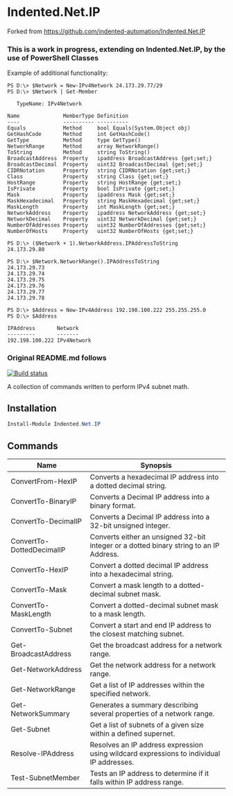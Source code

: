# Indented.Net.IP
Forked from https://github.com/indented-automation/Indented.Net.IP

### This is a work in progress, extending on Indented.Net.IP, by the use of PowerShell Classes
Example of additional functionality:
```
PS D:\> $Network = New-IPv4Network 24.173.29.77/29 
PS D:\> $Network | Get-Member

   TypeName: IPv4Network

Name              MemberType Definition
----              ---------- ----------
Equals            Method     bool Equals(System.Object obj)
GetHashCode       Method     int GetHashCode()
GetType           Method     type GetType()
NetworkRange      Method     array NetworkRange()
ToString          Method     string ToString()
BroadcastAddress  Property   ipaddress BroadcastAddress {get;set;}
BroadcastDecimal  Property   uint32 BroadcastDecimal {get;set;}
CIDRNotation      Property   string CIDRNotation {get;set;}
Class             Property   string Class {get;set;}
HostRange         Property   string HostRange {get;set;}
IsPrivate         Property   bool IsPrivate {get;set;}
Mask              Property   ipaddress Mask {get;set;}
MaskHexadecimal   Property   string MaskHexadecimal {get;set;}
MaskLength        Property   int MaskLength {get;set;}
NetworkAddress    Property   ipaddress NetworkAddress {get;set;}
NetworkDecimal    Property   uint32 NetworkDecimal {get;set;}
NumberOfAddresses Property   uint32 NumberOfAddresses {get;set;}  
NumberOfHosts     Property   uint32 NumberOfHosts {get;set;}

PS D:\> ($Network + 1).NetworkAddress.IPAddressToString
24.173.29.80

PS D:\> $Network.NetworkRange().IPAddressToString
24.173.29.73
24.173.29.74
24.173.29.75
24.173.29.76
24.173.29.77
24.173.29.78

PS D:\> $Address = New-IPv4Address 192.198.100.222 255.255.255.0                
PS D:\> $Address

IPAddress       Network    
---------       -------
192.198.100.222 IPv4Network
```

### Original README.md follows

[![Build status](https://ci.appveyor.com/api/projects/status/u09nudqyvm1nbp6k?svg=true)](https://ci.appveyor.com/project/indented-automation/indented-net-ip)

A collection of commands written to perform IPv4 subnet math.

## Installation

```powershell
Install-Module Indented.Net.IP
```

## Commands

| Name | Synopsis |
| --- | --- |
| ConvertFrom-HexIP | Converts a hexadecimal IP address into a dotted decimal string. |
| ConvertTo-BinaryIP | Converts a Decimal IP address into a binary format. |
| ConvertTo-DecimalIP | Converts a Decimal IP address into a 32-bit unsigned integer. |
| ConvertTo-DottedDecimalIP | Converts either an unsigned 32-bit integer or a dotted binary string to an IP Address. |
| ConvertTo-HexIP | Convert a dotted decimal IP address into a hexadecimal string. |
| ConvertTo-Mask | Convert a mask length to a dotted-decimal subnet mask. |
| ConvertTo-MaskLength | Convert a dotted-decimal subnet mask to a mask length. |
| ConvertTo-Subnet | Convert a start and end IP address to the closest matching subnet. |
| Get-BroadcastAddress | Get the broadcast address for a network range. |
| Get-NetworkAddress | Get the network address for a network range. |
| Get-NetworkRange | Get a list of IP addresses within the specified network. |
| Get-NetworkSummary | Generates a summary describing several properties of a network range. |
| Get-Subnet | Get a list of subnets of a given size within a defined supernet. |
| Resolve-IPAddress | Resolves an IP address expression using wildcard expressions to individual IP addresses. |
| Test-SubnetMember | Tests an IP address to determine if it falls within IP address range. |
